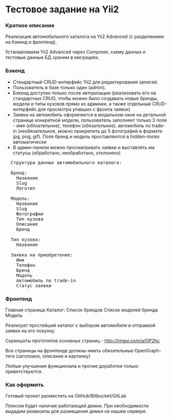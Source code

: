 # Тестовое задание на Yii2

### Краткое описание

Реализация автомобильного каталога на Yii2 Advanced (с разделением на бэкенд и фронтенд).

Устанавливаем Yii2 Advanced через Composer, схему данных и тестовые данные БД храним в миграциях.

### Бэкенд

  - Стандартный CRUD-интерфейс Yii2 для редактирования записей.
  - Пользователь в базе только один (admin).
  - Бэкенд доступен только после авторизации (реализовать его на стандартных CRUD, чтобы можно было создавать новые бренды, модели и типы кузовов прямо из админки, а также отдельный CRUD-интерфейс для просмотра упавших  с фронта заявок)
  - Заявка на автомобиль оформляется в модальном окне на детальной странице конкретной модели, пользователь заполняет только 3 поля - имя (обязательное), телефон (обязательное), автомобиль по trade-in (необязательное, можно прикрепить до 5 фотографий в формате jpg, png, gif). Поля бренд и модель проставляются в hidden-полях автоматически
  - В админ-панели можно просматривать заявки и выставлять им статусы (обработано, необработано, отклонено)

<pre>
  Структура данных автомобильного каталога:

  Бренд:
    Название
    Slug
    Логотип

  Модель:
    Название
    Slug
    Фотографии
    Тип кузова
    Описание
    Бренд

  Тип кузова:
    Название

  Заявка на приобретение:
    Имя
    Телефон
    Бренд
    Модель
    Автомобиль по trade-in
    Статус заявки
</pre>

### Фронтенд

  Главная страница
  Каталог:
    Список брендов
    Список моделей бренда
    Модель

Реализует простейший каталог с выбором автомобиля и отправкой заявки на его покупку.

Скриншоты прототипов основных страниц - http://imgur.com/a/OP2hc

Все страницы на фронтенде должны иметь обязательные OpenGraph-теги (заголовок, описание и картинку)

Любые улучшения функционала и прочие доработки только приветствуются.


### Как оформить

Готовый проект разместить на GitHub/Bitbucket/GitLab

Плюсом будет наличие работающей демки. При необходимости выдадим реквизиты для размещения демки на нашем сервере.
